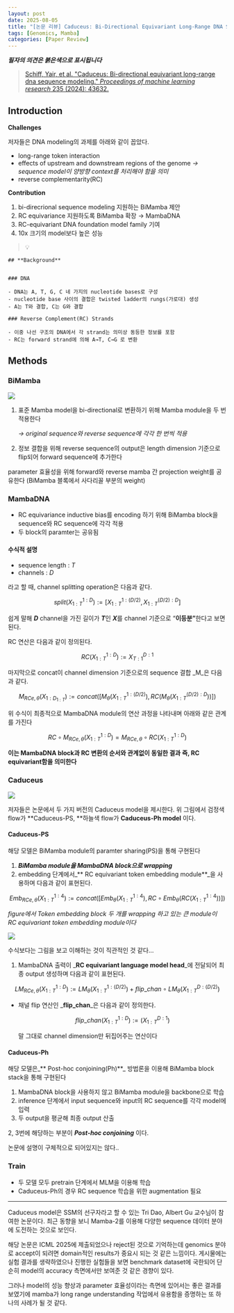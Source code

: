 ```yaml
---
layout: post
date: 2025-08-05
title: "[논문 리뷰] Caduceus: Bi-Directional Equivariant Long-Range DNA Sequence Modeling"
tags: [Genomics, Mamba]
categories: [Paper Review]
---
```


<span class="notion-red">_**필자의 의견은 붉은색으로 표시됩니다**_</span>


> [Schiff, Yair, et al. "Caduceus: Bi-directional equivariant long-range dna sequence modeling." ](https://pmc.ncbi.nlm.nih.gov/articles/PMC12189541/)[_Proceedings of machine learning research_](https://pmc.ncbi.nlm.nih.gov/articles/PMC12189541/)[ 235 (2024): 43632.](https://pmc.ncbi.nlm.nih.gov/articles/PMC12189541/)



## Introduction


**Challenges**


저자들은 DNA modeling의 과제를 아래와 같이 꼽았다.

- long-range token interaction
- effects of upstream and downstream regions of the genome 
_→ sequence model이 양방향 context를 처리해야 함을 의미_
- reverse complementarity(RC)

**Contribution**

1. bi-direcrional sequence modeling 지원하는 BiMamba 제안
1. RC equivariance 지원하도록 BiMamba 확장 → MambaDNA
1. RC-equivariant DNA foundation model family 기여
1. 10x 크기의 model보다 높은 성능

> 💡 


	## **Background**


	### DNA

	- DNA는 A, T, G, C 네 가지의 nucleotide bases로 구성
	- nucleotide base 사이의 결합은 twisted ladder의 rungs(가로대) 생성
	- A는 T와 결합, C는 G와 결합

	### Reverse Complement(RC) Strands

	- 이중 나선 구조의 DNA에서 각 strand는 의미상 동등한 정보를 포함
	- RC는 forward strand에 의해 A→T, C→G 로 변환


## Methods



### BiMamba


![](https://prod-files-secure.s3.us-west-2.amazonaws.com/542b861c-36a8-4051-84e5-8804b6728dba/2c247d59-7815-4980-99f0-8f0d21f445a7/image.png?X-Amz-Algorithm=AWS4-HMAC-SHA256&X-Amz-Content-Sha256=UNSIGNED-PAYLOAD&X-Amz-Credential=ASIAZI2LB4662LRVLNO6%2F20250903%2Fus-west-2%2Fs3%2Faws4_request&X-Amz-Date=20250903T140117Z&X-Amz-Expires=3600&X-Amz-Security-Token=IQoJb3JpZ2luX2VjEN7%2F%2F%2F%2F%2F%2F%2F%2F%2F%2FwEaCXVzLXdlc3QtMiJHMEUCIQDkU9dpcCwF8ME4zH03K6JJYKZH7j01x9%2Bl%2FJXbXacKmQIgZeDgJHtSJPo54KnlZpA28McTO%2FP0S%2BpSHadsL%2Bev3%2F8q%2FwMIRxAAGgw2Mzc0MjMxODM4MDUiDE16WFH5%2BQ%2Boo4FLgSrcAwINWEP8wh5w%2FkCugwq9BGdZctNFHLsNzymqrXLvsjqWVpkGms4WShwWjTOYDozgS8wRxnR9T13sGu0abK7P8cNiQ0j6td9d7WCLuNociyhmOKMguD1LnXoD%2BX6nXL%2BKqRifjc%2F0EzYktBxM04x2j5xSnROSEwXtcssTffKzGtzAcZi4gJ%2BgCaSOcTJcbsmAO%2F%2F5aquK0z0zr9M2KT%2BNSF1Kyin6bWo1DqaydV5GgvDZYYQt2ooD3yCblWhW5tYoGe58GLrn8pDSbMueuI0ePjyDobz5VJJemnHRpkOKGOggO7CMbPDkSlWogAUASN9pMYxSWE2EswXRvDaHgiLvMb36f%2F2WkXFBr9sUPgWlu3L%2FQWXQcCG1g9hxj%2FDYFVmlq5Vw%2B5e0QN%2BNmg2lNWyEcEcsvCmkMftQCzuG2dVgMkFIK9gdnR0J7%2FujPNqlujOz61nyQEt2nArbYl0bEfFYq5%2FMjY%2BOZR6HhPLiK88%2FobVeO0R5yt%2BP4wsFPB4nZ78t6t21YWU5Im7SgjwvPdLI1t1U%2Bj8AfVWWxKpMj1YgcXINZzdj0d2IOYbHmScsRbVaYyOjVExCFeRjfpzA8fHveftJF3aj3vUjfwLH42UC6CxnMpGYIxC%2B4ox%2FVYejMPWQ4cUGOqUBaa5yfXmIL0nqvb0ZSQKrE7CwPZ%2FYUVTRQ5Xz2SJoNyUs%2Fi%2FRs%2BF0syHfc0O69OCe6c6zMaaytye8mWh6MIL02I4uYacIjHHk5wWyQmhAIJetiVJzphQZCfC2a0D8MssPvEBZ7YU5iAQ1jRawtXe8WamRbqjFcSrqkEu3aUsmuQA4T90sIK6LrecjlAzXOCKm3psi0kJFbOC14HTu9p5H7M7aHxya&X-Amz-Signature=2b487eca0b9ba8c81481ddd5b0b1663fa74f922f9bb2c71edc5a1c0c36ec1474&X-Amz-SignedHeaders=host&x-amz-checksum-mode=ENABLED&x-id=GetObject)

1. 표준 Mamba model을 bi-directional로 변환하기 위해 Mamba module을 두 번 적용한다

	_→ original sequence와 reverse sequence에 각각 한 번씩 적용_

1. 정보 결합을 위해 reverse sequence의 output은 length dimension 기준으로 flip되어 forward sequence에 추가한다

parameter 효율성을 위해 forward와 reverse mamba 간 projection weight를 공유한다 (BiMamba 블록에서 사다리꼴 부분의 weight)



### MambaDNA

- RC equivariance inductive bias를 encoding 하기 위해 BiMamba block을 sequence와 RC sequence에 각각 적용
- 두 block의 paramter는 공유됨


#### 수식적 설명

- sequence length : _T_
- channels : _D_

라고 할 때,  channel splitting operation은 다음과 같다.


$$
split(X^{1:D}_{1:T}):=[X^{1:(D/2)}_{1:T},X^{(D/2):D}_{1:T}]
$$


<span class="notion-red">쉽게 말해 </span><span class="notion-red">_**D**_</span><span class="notion-red"> channel을 가진 길이가 </span><span class="notion-red">_**T**_</span><span class="notion-red">인 </span><span class="notion-red">_**X**_</span><span class="notion-red">를 channel 기준으로 “</span><span class="notion-red">**이등분”**</span><span class="notion-red">한다고 보면 된다.</span>


RC 연산은 다음과 같이 정의된다.


$$
RC(X^{1:D}_{1:T}):=X^{D:1}_{T:1}
$$


마지막으로 concat이 channel dimension 기준으로의 sequence 결합 _M_은 다음과 같다.


$$
M_{RCe,\theta}(X_{1:D_{1:T}}):=concat([M_{\theta}(X^{1:(D/2)}_{1:T}),RC(M_{\theta}(X^{(D/2):D}_{1:T}))])
$$


위 수식이 최종적으로 MambaDNA module의 연산 과정을 나타내며 아래와 같은 관계를 가진다


$$
RC\circ M_{RCe,\theta}(X^{1:D}_{1:T}) = M_{RCe,\theta} \circ RC(X^{1:D}_{1:T})
$$


**이는 MambaDNA block과 RC 변환의 순서와 관계없이 동일한 결과 즉, RC equivariant함을 의미한다**



### Caduceus


![](https://prod-files-secure.s3.us-west-2.amazonaws.com/542b861c-36a8-4051-84e5-8804b6728dba/f94a60d7-8145-473b-aef9-7c68d3ec604a/image.png?X-Amz-Algorithm=AWS4-HMAC-SHA256&X-Amz-Content-Sha256=UNSIGNED-PAYLOAD&X-Amz-Credential=ASIAZI2LB4662LRVLNO6%2F20250903%2Fus-west-2%2Fs3%2Faws4_request&X-Amz-Date=20250903T140117Z&X-Amz-Expires=3600&X-Amz-Security-Token=IQoJb3JpZ2luX2VjEN7%2F%2F%2F%2F%2F%2F%2F%2F%2F%2FwEaCXVzLXdlc3QtMiJHMEUCIQDkU9dpcCwF8ME4zH03K6JJYKZH7j01x9%2Bl%2FJXbXacKmQIgZeDgJHtSJPo54KnlZpA28McTO%2FP0S%2BpSHadsL%2Bev3%2F8q%2FwMIRxAAGgw2Mzc0MjMxODM4MDUiDE16WFH5%2BQ%2Boo4FLgSrcAwINWEP8wh5w%2FkCugwq9BGdZctNFHLsNzymqrXLvsjqWVpkGms4WShwWjTOYDozgS8wRxnR9T13sGu0abK7P8cNiQ0j6td9d7WCLuNociyhmOKMguD1LnXoD%2BX6nXL%2BKqRifjc%2F0EzYktBxM04x2j5xSnROSEwXtcssTffKzGtzAcZi4gJ%2BgCaSOcTJcbsmAO%2F%2F5aquK0z0zr9M2KT%2BNSF1Kyin6bWo1DqaydV5GgvDZYYQt2ooD3yCblWhW5tYoGe58GLrn8pDSbMueuI0ePjyDobz5VJJemnHRpkOKGOggO7CMbPDkSlWogAUASN9pMYxSWE2EswXRvDaHgiLvMb36f%2F2WkXFBr9sUPgWlu3L%2FQWXQcCG1g9hxj%2FDYFVmlq5Vw%2B5e0QN%2BNmg2lNWyEcEcsvCmkMftQCzuG2dVgMkFIK9gdnR0J7%2FujPNqlujOz61nyQEt2nArbYl0bEfFYq5%2FMjY%2BOZR6HhPLiK88%2FobVeO0R5yt%2BP4wsFPB4nZ78t6t21YWU5Im7SgjwvPdLI1t1U%2Bj8AfVWWxKpMj1YgcXINZzdj0d2IOYbHmScsRbVaYyOjVExCFeRjfpzA8fHveftJF3aj3vUjfwLH42UC6CxnMpGYIxC%2B4ox%2FVYejMPWQ4cUGOqUBaa5yfXmIL0nqvb0ZSQKrE7CwPZ%2FYUVTRQ5Xz2SJoNyUs%2Fi%2FRs%2BF0syHfc0O69OCe6c6zMaaytye8mWh6MIL02I4uYacIjHHk5wWyQmhAIJetiVJzphQZCfC2a0D8MssPvEBZ7YU5iAQ1jRawtXe8WamRbqjFcSrqkEu3aUsmuQA4T90sIK6LrecjlAzXOCKm3psi0kJFbOC14HTu9p5H7M7aHxya&X-Amz-Signature=1141ead245eaf101001e99faf0edfe1723c094626e10cb0bc6ce80a4a020240b&X-Amz-SignedHeaders=host&x-amz-checksum-mode=ENABLED&x-id=GetObject)


저자들은 논문에서 두 가지 버전의 Caduceus model을 제시한다. 위 그림에서 검정색 flow가 **Caduceus-PS, **하늘색 flow가 **Caduceus-Ph model** 이다.



#### Caduceus-PS


해당 모델은 BiMamba module의 paramter sharing(PS)을 통해 구현된다

1. _**BiMamba module을 MambaDNA block으로 wrapping**_
1. embedding 단계에서_** RC equivariant token embedding module**_을 사용하며 다음과 같이 표현된다.

$$
Emb_{RCe,\theta}(X^{1:4}_{1:T}):=concat([Emb_{\theta}(X^{1:4}_{1:T}),RC \circ Emb_{\theta}(RC(X^{1:4}_{1:T}))])
$$


_figure에서 Token embedding block 두 개를 wrapping 하고 있는 큰 module이 RC equivariant token embedding module이다_


![](https://prod-files-secure.s3.us-west-2.amazonaws.com/542b861c-36a8-4051-84e5-8804b6728dba/b175e4da-71eb-4e91-8c23-a06dabe673c9/image.png?X-Amz-Algorithm=AWS4-HMAC-SHA256&X-Amz-Content-Sha256=UNSIGNED-PAYLOAD&X-Amz-Credential=ASIAZI2LB4662LRVLNO6%2F20250903%2Fus-west-2%2Fs3%2Faws4_request&X-Amz-Date=20250903T140117Z&X-Amz-Expires=3600&X-Amz-Security-Token=IQoJb3JpZ2luX2VjEN7%2F%2F%2F%2F%2F%2F%2F%2F%2F%2FwEaCXVzLXdlc3QtMiJHMEUCIQDkU9dpcCwF8ME4zH03K6JJYKZH7j01x9%2Bl%2FJXbXacKmQIgZeDgJHtSJPo54KnlZpA28McTO%2FP0S%2BpSHadsL%2Bev3%2F8q%2FwMIRxAAGgw2Mzc0MjMxODM4MDUiDE16WFH5%2BQ%2Boo4FLgSrcAwINWEP8wh5w%2FkCugwq9BGdZctNFHLsNzymqrXLvsjqWVpkGms4WShwWjTOYDozgS8wRxnR9T13sGu0abK7P8cNiQ0j6td9d7WCLuNociyhmOKMguD1LnXoD%2BX6nXL%2BKqRifjc%2F0EzYktBxM04x2j5xSnROSEwXtcssTffKzGtzAcZi4gJ%2BgCaSOcTJcbsmAO%2F%2F5aquK0z0zr9M2KT%2BNSF1Kyin6bWo1DqaydV5GgvDZYYQt2ooD3yCblWhW5tYoGe58GLrn8pDSbMueuI0ePjyDobz5VJJemnHRpkOKGOggO7CMbPDkSlWogAUASN9pMYxSWE2EswXRvDaHgiLvMb36f%2F2WkXFBr9sUPgWlu3L%2FQWXQcCG1g9hxj%2FDYFVmlq5Vw%2B5e0QN%2BNmg2lNWyEcEcsvCmkMftQCzuG2dVgMkFIK9gdnR0J7%2FujPNqlujOz61nyQEt2nArbYl0bEfFYq5%2FMjY%2BOZR6HhPLiK88%2FobVeO0R5yt%2BP4wsFPB4nZ78t6t21YWU5Im7SgjwvPdLI1t1U%2Bj8AfVWWxKpMj1YgcXINZzdj0d2IOYbHmScsRbVaYyOjVExCFeRjfpzA8fHveftJF3aj3vUjfwLH42UC6CxnMpGYIxC%2B4ox%2FVYejMPWQ4cUGOqUBaa5yfXmIL0nqvb0ZSQKrE7CwPZ%2FYUVTRQ5Xz2SJoNyUs%2Fi%2FRs%2BF0syHfc0O69OCe6c6zMaaytye8mWh6MIL02I4uYacIjHHk5wWyQmhAIJetiVJzphQZCfC2a0D8MssPvEBZ7YU5iAQ1jRawtXe8WamRbqjFcSrqkEu3aUsmuQA4T90sIK6LrecjlAzXOCKm3psi0kJFbOC14HTu9p5H7M7aHxya&X-Amz-Signature=5da57543bf3593ea4706a769a429360b342365a6a62767bffa3a230d59e380ca&X-Amz-SignedHeaders=host&x-amz-checksum-mode=ENABLED&x-id=GetObject)


<span class="notion-red">수식보다는 그림을 보고 이해하는 것이 직관적인 것 같다…</span>

1. MambaDNA 출력이 _**RC equivariant language model head**_에 전달되어 최종 output 생성하며 다음과 같이 표현된다.

$$
LM_{RCe,\theta}(X^{1:D}_{1:T}):= LM_{\theta}(X^{1:(D/2)}_{1:T})+flip\_chan\circ LM_{\theta}(X^{D:(D/2)}_{1:T})
$$

- 채널 flip 연산인 _**flip\_chan**_은 다음과 같이 정의한다.

	$$
	flip\_chan(X^{1:D}_{1:T}):=(X^{D:1}_{1:T})
	$$


	말 그대로 channel dimension만 뒤집어주는 연산이다



#### Caduceus-Ph


해당 모델은_** Post-hoc conjoining(Ph)**_ 방법론을 이용해 BiMamba block stack을 통해 구현된다

1. MambaDNA block을 사용하지 않고 BiMamba module을 backbone으로 학습
1. inference 단계에서 input sequence와 input의 RC sequence를 각각 model에 입력
1. 두 output을 평균해 최종 output 산출

2, 3번에 해당하는 부분이 _**Post-hoc conjoining**_ 이다.


<span class="notion-red">논문에 설명이 구체적으로 되어있지는 않다..</span>



### Train

- 두 모델 모두 pretrain 단계에서 MLM을 이용해 학습
- Caduceus-Ph의 경우 RC sequence 학습을 위한 augmentation 필요

---


<span class="notion-red">Caduceus model은 SSM의 선구자라고 할 수 있는 Tri Dao, Albert Gu 교수님이 참여한 논문이다. 최근 동향을 보니 Mamba-2를 이용해 다양한 sequence 데이터 분야에 도전하는 것으로 보인다.</span>


<span class="notion-red">해당 논문은 ICML 2025에 제출되었으나 reject된 것으로 기억하는데 genomics 분야로 accept이 되려면 domain적인 results가 중요시 되는 것 같은 느낌이다. 게시물에는 실험 결과를 생략하였으나 진행한 실험들을 보면 benchmark dataset에 국한되어 단순히 model의 accuracy 측면에서만 보여준 것 같은 경향이 있다.</span>


<span class="notion-red">그러나 model의 성능 향상과 parameter 효율성이라는 측면에 있어서는 좋은 결과를 보였기에 mamba가 long range understanding 작업에서 유용함을 증명하는 또 하나의 사례가 될 것 같다.</span>

